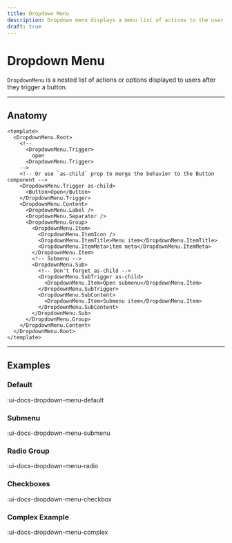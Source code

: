 ```yaml
---
title: Dropdown Menu
description: Dropdown menu displays a menu list of actions to the user after they trigger a button.
draft: true
---
```


# Dropdown Menu

`DropdownMenu` is a nested list of actions or options displayed to users after they trigger a button.

___

## Anatomy

```vue
<template>
  <DropdownMenu.Root>
    <!--
      <DropdownMenu.Trigger>
        open
      <DropdownMenu.Trigger>
    -->
    <!-- Or use `as-child` prop to merge the behavior to the Button component -->
    <DropdownMenu.Trigger as-child>
      <Button>Open</Button>
    </DropdownMenu.Trigger>
    <DropdownMenu.Content>
      <DropdownMenu.Label />
      <DropdownMenu.Separator />
      <DropdownMenu.Group>
        <DropdownMenu.Item>
          <DropdownMenu.ItemIcon />
          <DropdownMenu.ItemTitle>Menu item</DropdownMenu.ItemTitle>
          <DropdownMenu.ItemMeta>item meta</DropdownMenu.ItemMeta>
        </DropdownMenu.Item>
        <!-- Submenu -->
        <DropdownMenu.Sub>
          <!-- Don't forget as-child -->
          <DropdownMenu.SubTrigger as-child>
            <DropdownMenu.Item>Open submenu</DropdownMenu.Item>
          </DropdownMenu.SubTrigger>
          <DropdownMenu.SubContent>
            <DropdownMenu.Item>Submenu item</DropdownMenu.Item>
          </DropdownMenu.SubContent>
        </DropdownMenu.Sub>
      </DropdownMenu.Group>
    </DropdownMenu.Content>
  </DropdownMenu.Root>
</template>
```
___

## Examples

### Default

:ui-docs-dropdown-menu-default

### Submenu

:ui-docs-dropdown-menu-submenu

### Radio Group

:ui-docs-dropdown-menu-radio

### Checkboxes

:ui-docs-dropdown-menu-checkbox

### Complex Example

:ui-docs-dropdown-menu-complex
